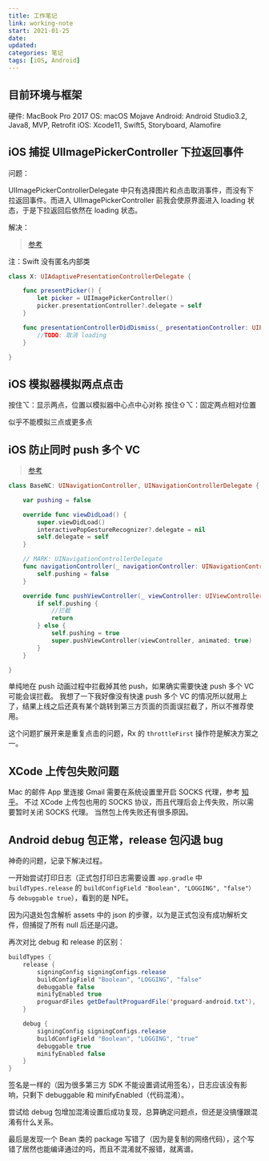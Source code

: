 ```yaml
---
title: 工作笔记
link: working-note
start: 2021-01-25
date: 
updated: 
categories: 笔记
tags: [iOS, Android]
---
```


## 目前环境与框架

硬件: MacBook Pro 2017
OS: macOS Mojave
Android: Android Studio3.2, Java8, MVP, Retrofit
iOS: Xcode11, Swift5, Storyboard, Alamofire

## iOS 捕捉 UIImagePickerController 下拉返回事件

问题：

UIImagePickerControllerDelegate 中只有选择图片和点击取消事件，而没有下拉返回事件。而进入 UIImagePickerController 前我会使原界面进入 loading 状态，于是下拉返回后依然在 loading 状态。

解决：

> [参考](https://stackoverflow.com/questions/60809825/detect-if-imagepickercontroller-is-closed-with-swipe-down-gesture-with-objective)

注：Swift 没有匿名内部类

```swift
class X: UIAdaptivePresentationControllerDelegate {

    func presentPicker() {
        let picker = UIImagePickerController()
        picker.presentationController?.delegate = self
    }

    func presentationControllerDidDismiss(_ presentationController: UIPresentationController) {
        //TODO: 取消 loading
    }

}
```

## iOS 模拟器模拟两点点击

按住⌥：显示两点，位置以模拟器中心点中心对称
按住⇧⌥：固定两点相对位置

似乎不能模拟三点或更多点

## iOS 防止同时 push 多个 VC

> [参考](https://blog.csdn.net/qq_32117417/article/details/82868459)

```swift
class BaseNC: UINavigationController, UINavigationControllerDelegate {

    var pushing = false

    override func viewDidLoad() {
        super.viewDidLoad()
        interactivePopGestureRecognizer?.delegate = nil
        self.delegate = self
    }

    // MARK: UINavigationControllerDelegate
    func navigationController(_ navigationController: UINavigationController, didShow viewController: UIViewController, animated: Bool) {
        self.pushing = false
    }

    override func pushViewController(_ viewController: UIViewController, animated: Bool) {
        if self.pushing {
            //拦截
            return
        } else {
            self.pushing = true
            super.pushViewController(viewController, animated: true)
        }
    }

}
```

单纯地在 push 动画过程中拦截掉其他 push，如果确实需要快速 push 多个 VC 可能会误拦截。
我想了一下我好像没有快速 push 多个 VC 的情况所以就用上了，结果上线之后还真有某个跳转到第三方页面的页面误拦截了，所以不推荐使用。

这个问题扩展开来是重复点击的问题，Rx 的 `throttleFirst` 操作符是解决方案之一。

## XCode 上传包失败问题

Mac 的邮件 App 里连接 Gmail 需要在系统设置里开启 SOCKS 代理，参考 [知乎](https://www.zhihu.com/question/27289501/answer/498254559)。
不过 XCode 上传包也用的 SOCKS 协议，而且代理后会上传失败，所以需要暂时关闭 SOCKS 代理。
当然包上传失败还有很多原因。

## Android debug 包正常，release 包闪退 bug

神奇的问题，记录下解决过程。

一开始尝试打印日志（正式包打印日志需要设置 `app.gradle` 中 `buildTypes.release` 的 `buildConfigField "Boolean", "LOGGING", "false"）` 与 `debuggable true`），看到的是 NPE。

因为闪退处包含解析 assets 中的 json 的步骤，以为是正式包没有成功解析文件，但捕捉了所有 null 后还是闪退。

再次对比 debug 和 release 的区别：

```java
buildTypes {
    release {
        signingConfig signingConfigs.release
        buildConfigField "Boolean", "LOGGING", "false"
        debuggable false
        minifyEnabled true
        proguardFiles getDefaultProguardFile('proguard-android.txt'), 'proguard-rules.pro'
    }

    debug {
        signingConfig signingConfigs.release
        buildConfigField "Boolean", "LOGGING", "true"
        debuggable true
        minifyEnabled false
    }
}
```

签名是一样的（因为很多第三方 SDK 不能设置调试用签名），日志应该没有影响，只剩下 debuggable 和 minifyEnabled（代码混淆）。

尝试给 debug 包增加混淆设置后成功复现，总算确定问题点，但还是没搞懂跟混淆有什么关系。

最后是发现一个 Bean 类的 package 写错了（因为是复制的网络代码），这个写错了居然也能编译通过的吗，而且不混淆就不报错，就离谱。
